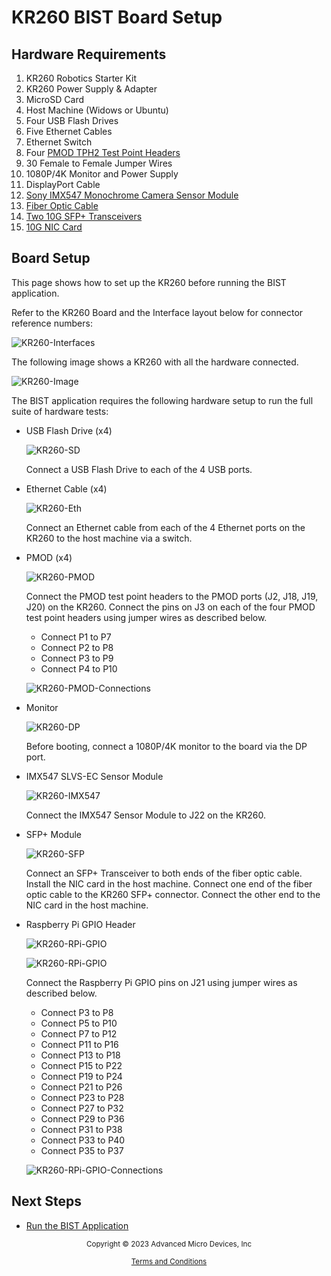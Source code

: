 ﻿# KR260 BIST Board Setup

## Hardware Requirements

1. KR260 Robotics Starter Kit
2. KR260 Power Supply & Adapter
3. MicroSD Card
4. Host Machine (Widows or Ubuntu)
5. Four USB Flash Drives
6. Five Ethernet Cables
7. Ethernet Switch
8. Four [PMOD TPH2 Test Point Headers](https://digilent.com/reference/pmod/pmodtph2/)
9. 30 Female to Female Jumper Wires
10. 1080P/4K Monitor and Power Supply
11. DisplayPort Cable
12. [Sony IMX547 Monochrome Camera Sensor Module](https://www.xilinx.com/products/som/kria/kr260-robotics-starter-kit/imx547-camera-kit-monochrome.html)
13. [Fiber Optic Cable](https://www.amazon.com/dp/B089K3VYZ1)
14. [Two 10G SFP+ Transceivers](https://www.amazon.com/dp/B08BP55663)
15. [10G NIC Card](https://www.amazon.com/dp/B06X9T683K)

## Board Setup

This page shows how to set up the KR260 before running the BIST application.

Refer to the KR260 Board and the Interface layout below for connector reference numbers:

![KR260-Interfaces](./media/KR260-Interfaces.png)

The following image shows a KR260 with all the hardware connected.

![KR260-Image](./media/KR260-Image.png)

The BIST application requires the following hardware setup to run
the full suite of hardware tests:

* USB Flash Drive (x4)

  ![KR260-SD](./media/KR260-SD.png)

  Connect a USB Flash Drive to each of the 4 USB ports.

* Ethernet Cable (x4)

  ![KR260-Eth](./media/KR260-Eth.png)

  Connect an Ethernet cable from each of the 4 Ethernet ports on the KR260 to
  the host machine via a switch.

* PMOD (x4)

  ![KR260-PMOD](./media/KR260-PMOD.png)

  Connect the PMOD test point headers to the PMOD ports (J2, J18, J19, J20) on
  the KR260. Connect the pins on J3 on each of the four PMOD test point headers
  using jumper wires as described below.
  - Connect P1 to P7
  - Connect P2 to P8
  - Connect P3 to P9
  - Connect P4 to P10

  ![KR260-PMOD-Connections](./media/KR260-PMOD_Connections.png)

* Monitor

  ![KR260-DP](./media/KR260-DP.png)

  Before booting, connect a 1080P/4K monitor to the board via the DP port.

* IMX547 SLVS-EC Sensor Module

  ![KR260-IMX547](./media/KR260-IMX547.png)

  Connect the IMX547 Sensor Module to J22 on the KR260.

* SFP+ Module

  ![KR260-SFP](./media/KR260-SFP.png)

  Connect an SFP+ Transceiver to both ends of the fiber optic cable.
  Install the NIC card in the host machine.
  Connect one end of the fiber optic cable to the KR260 SFP+ connector.
  Connect the other end to the NIC card in the host machine.

* Raspberry Pi GPIO Header

  ![KR260-RPi-GPIO](./media/KR260-RPI_GPIO_1.png)

  ![KR260-RPi-GPIO](./media/KR260-RPI_GPIO_2.png)

  Connect the Raspberry Pi GPIO pins on J21 using jumper wires as described
  below.
  - Connect P3 to P8
  - Connect P5 to P10
  - Connect P7 to P12
  - Connect P11 to P16
  - Connect P13 to P18
  - Connect P15 to P22
  - Connect P19 to P24
  - Connect P21 to P26
  - Connect P23 to P28
  - Connect P27 to P32
  - Connect P29 to P36
  - Connect P31 to P38
  - Connect P33 to P40
  - Connect P35 to P37

  ![KR260-RPi-GPIO-Connections](./media/KR260-RPi_GPIO_Connections.png)

## Next Steps

* [Run the BIST Application](run.md)


<p class="sphinxhide" align="center"><sub>Copyright © 2023 Advanced Micro Devices, Inc</sub></p>

<p class="sphinxhide" align="center"><sup><a href="https://www.amd.com/en/corporate/copyright">Terms and Conditions</a></sup></p>
